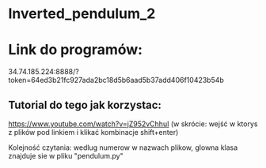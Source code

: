 # Inverted_pendulum_2

# Link do programów:
34.74.185.224:8888/?token=64ed3b21fc927ada2bc18d5b6aad5b37add406f10423b54b

## Tutorial do tego jak korzystac:
https://www.youtube.com/watch?v=jZ952vChhuI
(w skrócie: wejść w ktorys z plików pod linkiem i klikać kombinacje shift+enter)


Kolejność czytania:
wedlug numerow w nazwach plikow, glowna klasa znajduje sie w pliku "pendulum.py" 
